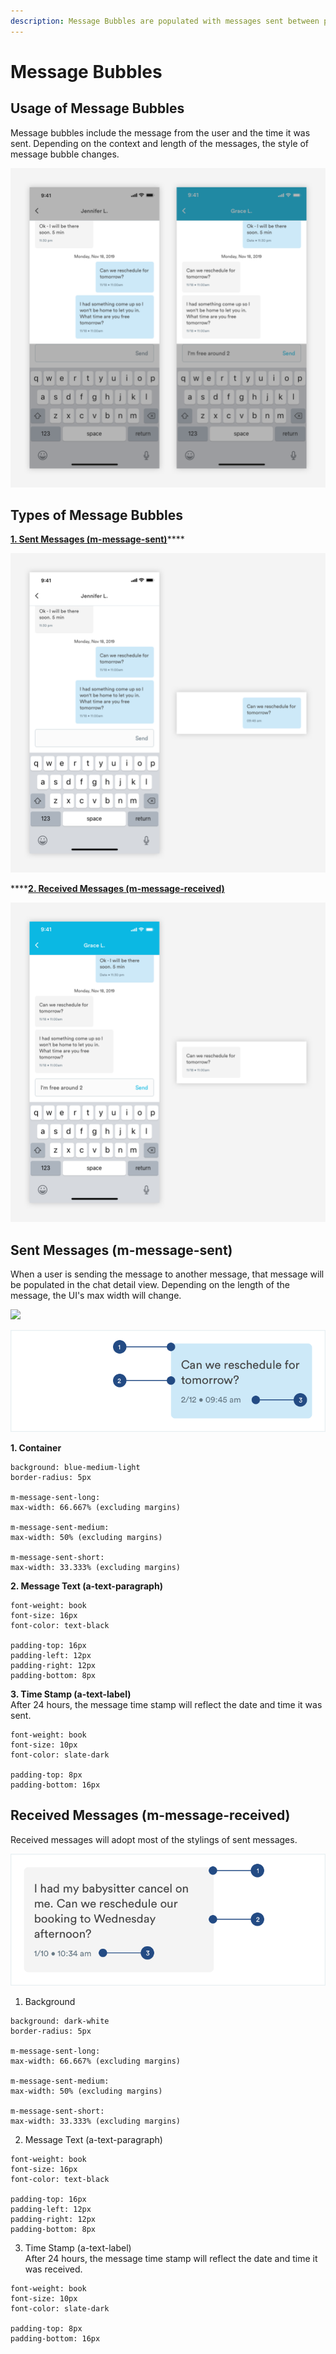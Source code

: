 ```yaml
---
description: Message Bubbles are populated with messages sent between pros and customers.
---
```


# Message Bubbles

## Usage of Message Bubbles

Message bubbles include the message from the user and the time it was sent. Depending on the context and length of the messages, the style of message bubble changes.

![](../.gitbook/assets/message-overview%20%282%29.png)

## Types of Message Bubbles

[**1. Sent Messages \(m-message-sent\)**](message-threads.md#sent-messages-m-message-sent)\*\*\*\*

![](../.gitbook/assets/sent-message.png)

\*\*\*\*[**2. Received Messages \(m-message-received\)**](message-threads.md#received-messages-m-message-received)

![](../.gitbook/assets/received-message.png)

## Sent Messages \(m-message-sent\)

When a user is sending the message to another message, that message will be populated in the chat detail view. Depending on the length of the message, the UI's max width will change.

![](https://blobscdn.gitbook.com/v0/b/gitbook-28427.appspot.com/o/assets%2F-LPWP46krdBhvVZjXTI3%2F-LwFe3Dfdi2UH1O-quQU%2F-LwFjUxCUIQJ0BsTC6K_%2Fsent%20message.png?alt=media&token=f1278549-2cc6-49ca-9d64-18d26ea33d46)

![](../.gitbook/assets/sent-bubbles.png)

**1. Container**

```text
background: blue-medium-light 
border-radius: 5px

m-message-sent-long:
max-width: 66.667% (excluding margins)

m-message-sent-medium:
max-width: 50% (excluding margins)

m-message-sent-short:
max-width: 33.333% (excluding margins)
```

**2. Message Text \(a-text-paragraph\)**

```text
font-weight: book
font-size: 16px
font-color: text-black

padding-top: 16px
padding-left: 12px
padding-right: 12px
padding-bottom: 8px
```

**3. Time Stamp \(a-text-label\)**  
After 24 hours, the message time stamp will reflect the date and time it was sent.

```text
font-weight: book
font-size: 10px
font-color: slate-dark

padding-top: 8px
padding-bottom: 16px
```

## Received Messages \(m-message-received\)

Received messages will adopt most of the stylings of sent messages.

![](../.gitbook/assets/received-bubbles.png)

1. Background

```text
background: dark-white 
border-radius: 5px

m-message-sent-long:
max-width: 66.667% (excluding margins)

m-message-sent-medium:
max-width: 50% (excluding margins)

m-message-sent-short:
max-width: 33.333% (excluding margins)
```

2. Message Text \(a-text-paragraph\)

```text
font-weight: book
font-size: 16px
font-color: text-black

padding-top: 16px
padding-left: 12px
padding-right: 12px
padding-bottom: 8px
```

3. Time Stamp \(a-text-label\)  
After 24 hours, the message time stamp will reflect the date and time it was received.

```text
font-weight: book
font-size: 10px
font-color: slate-dark

padding-top: 8px
padding-bottom: 16px
```

